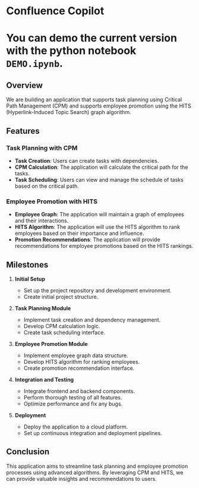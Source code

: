 # Confluence Copilot

# You can demo the current version with the python notebook `DEMO.ipynb`.

## Overview
We are building an application that supports task planning using Critical Path Management (CPM) and supports employee promotion using the HITS (Hyperlink-Induced Topic Search) graph algorithm.

## Features

### Task Planning with CPM
- **Task Creation**: Users can create tasks with dependencies.
- **CPM Calculation**: The application will calculate the critical path for the tasks.
- **Task Scheduling**: Users can view and manage the schedule of tasks based on the critical path.

### Employee Promotion with HITS
- **Employee Graph**: The application will maintain a graph of employees and their interactions.
- **HITS Algorithm**: The application will use the HITS algorithm to rank employees based on their importance and influence.
- **Promotion Recommendations**: The application will provide recommendations for employee promotions based on the HITS rankings.

## Milestones
1. **Initial Setup**
    - Set up the project repository and development environment.
    - Create initial project structure.

2. **Task Planning Module**
    - Implement task creation and dependency management.
    - Develop CPM calculation logic.
    - Create task scheduling interface.

3. **Employee Promotion Module**
    - Implement employee graph data structure.
    - Develop HITS algorithm for ranking employees.
    - Create promotion recommendation interface.

4. **Integration and Testing**
    - Integrate frontend and backend components.
    - Perform thorough testing of all features.
    - Optimize performance and fix any bugs.

5. **Deployment**
    - Deploy the application to a cloud platform.
    - Set up continuous integration and deployment pipelines.

## Conclusion
This application aims to streamline task planning and employee promotion processes using advanced algorithms. By leveraging CPM and HITS, we can provide valuable insights and recommendations to users.